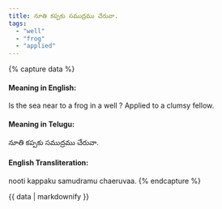 ```yaml
---
title: నూతి కప్పకు సముద్రము చేరువా.
tags:
  - "well"
  - "frog"
  - "applied"
---
```


{% capture data %}
#### Meaning in English:
Is the sea near to a frog in a well ?
Applied to a clumsy fellow.

#### Meaning in Telugu:
నూతి కప్పకు సముద్రము చేరువా.

#### English Transliteration:
nooti kappaku samudramu chaeruvaa.
{% endcapture %}

<div class="notice">{{ data | markdownify }}</div>

